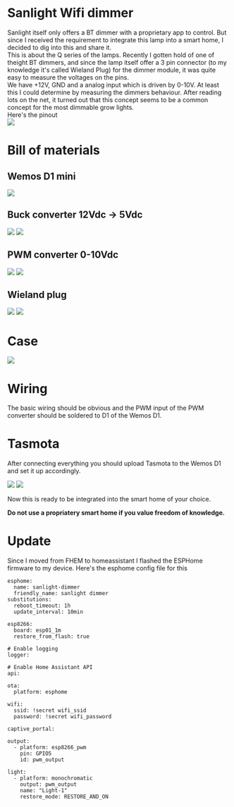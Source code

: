 # Sanlight Wifi dimmer
Sanlight itself only offers a BT dimmer with a proprietary app to control. But since I received the requirement to integrate this lamp into a smart home, I decided to dig into this and share it.  
This is about the Q series of the lamps. Recently I gotten hold of one of theight BT dimmers, and since the lamp itself offer a 3 pin connector (to my knowledge it's called Wieland Plug) for the dimmer module, it was quite easy to measure the voltages on the pins.  
We have +12V, GND and a analog input which is driven by 0-10V. At least this I could determine by measuring the dimmers behaviour. After reading lots on the net, it turned out that this concept seems to be a common concept for the most dimmable grow lights.  
Here's the pinout  
![](socket.jpg)

# Bill of materials
## Wemos D1 mini  
![](wemos-d1.jpg)  
## Buck converter 12Vdc -> 5Vdc  
![](buck-converter-front.jpg) ![](buck-converter-back.jpg) 
## PWM converter 0-10Vdc
![](pwm-converter-front.jpg) ![](pwm-converter-back.jpg) 
## Wieland plug
![](plug-front.jpg) ![](plug-back.jpg) 

# Case
![](case.jpg)

# Wiring
The basic wiring should be obvious and the PWM input of the PWM converter should be soldered to D1 of the Wemos D1.

# Tasmota
After connecting everything you should upload Tasmota to the Wemos D1 and set it up accordingly.

![](tasmota1.jpg) ![](tasmota2.jpg)  

Now this is ready to be integrated into the smart home of your choice. 


**Do not use a propriatery smart home if you value freedom of knowledge.**

# Update
Since I moved from FHEM to homeassistant I flashed the ESPHome firmware to my device.
Here's the esphome config file for this
```
esphome:
  name: sanlight-dimmer
  friendly_name: sanlight dimmer
substitutions:
  reboot_timeout: 1h
  update_interval: 10min

esp8266:
  board: esp01_1m
  restore_from_flash: true

# Enable logging
logger:

# Enable Home Assistant API
api:

ota:
  platform: esphome

wifi:
  ssid: !secret wifi_ssid
  password: !secret wifi_password

captive_portal:
  
output:
  - platform: esp8266_pwm
    pin: GPIO5
    id: pwm_output

light:
  - platform: monochromatic
    output: pwm_output
    name: "Light-1"
    restore_mode: RESTORE_AND_ON
```

